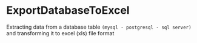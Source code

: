 # ExportDatabaseToExcel
Extracting data from a database table ```(mysql - postgresql - sql server)``` and transforming it to excel (xls) file format
